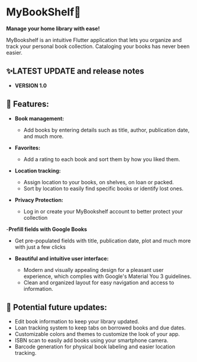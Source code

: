 # MyBookShelf📖

**Manage your home library with ease!**

MyBookshelf is an intuitive Flutter application that lets you organize and track your personal book collection. Cataloging your books has never been easier.

## ✨LATEST UPDATE and release notes
- **VERSION 1.0**

## 📱 Features:

- **Book management:**
  - Add books by entering details such as title, author, publication date, and much more.

- **Favorites:**
  - Add a rating to each book and sort them by how you liked them.

- **Location tracking:**
   - Assign location to your books, on shelves, on loan or packed.
   - Sort by location to easily find specific books or identify lost ones.

- **Privacy Protection:**
   - Log in or create your MyBookshelf account to better protect your collection

-**Prefill fields with Google Books**
   - Get pre-populated fields with title, publication date, plot and much more with just a few clicks


- **Beautiful and intuitive user interface:**
   - Modern and visually appealing design for a pleasant user experience, which complies with Google's Material You 3 guidelines.
   - Clean and organized layout for easy navigation and access to information.


## 🔮 Potential future updates:
- Edit book information to keep your library updated.
- Loan tracking system to keep tabs on borrowed books and due dates.
- Customizable colors and themes to customize the look of your app.
 - ISBN scan to easily add books using your smartphone camera.
 - Barcode generation for physical book labeling and easier location tracking.


